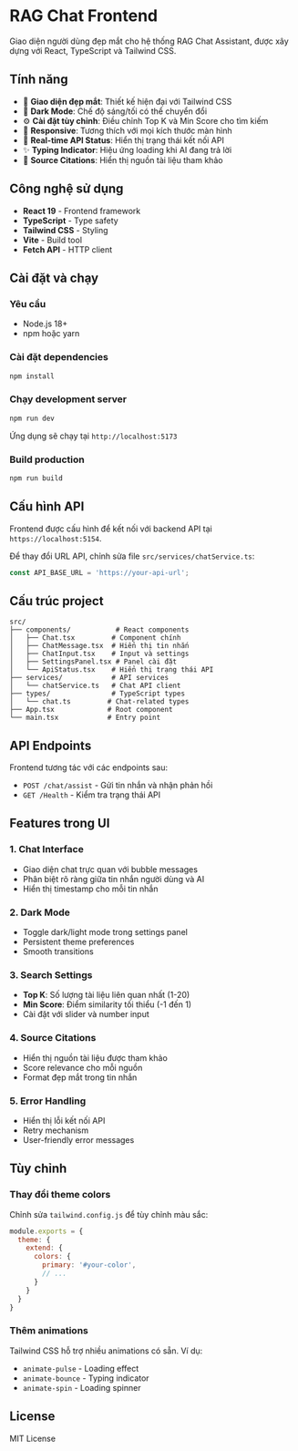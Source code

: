 # RAG Chat Frontend

Giao diện người dùng đẹp mắt cho hệ thống RAG Chat Assistant, được xây dựng với React, TypeScript và Tailwind CSS.

## Tính năng

- 🎨 **Giao diện đẹp mắt**: Thiết kế hiện đại với Tailwind CSS
- 🌙 **Dark Mode**: Chế độ sáng/tối có thể chuyển đổi
- ⚙️ **Cài đặt tùy chỉnh**: Điều chỉnh Top K và Min Score cho tìm kiếm
- 📱 **Responsive**: Tương thích với mọi kích thước màn hình
- 🔄 **Real-time API Status**: Hiển thị trạng thái kết nối API
- ✨ **Typing Indicator**: Hiệu ứng loading khi AI đang trả lời
- 📖 **Source Citations**: Hiển thị nguồn tài liệu tham khảo

## Công nghệ sử dụng

- **React 19** - Frontend framework
- **TypeScript** - Type safety
- **Tailwind CSS** - Styling
- **Vite** - Build tool
- **Fetch API** - HTTP client

## Cài đặt và chạy

### Yêu cầu
- Node.js 18+
- npm hoặc yarn

### Cài đặt dependencies
```bash
npm install
```

### Chạy development server
```bash
npm run dev
```

Ứng dụng sẽ chạy tại `http://localhost:5173`

### Build production
```bash
npm run build
```

## Cấu hình API

Frontend được cấu hình để kết nối với backend API tại `https://localhost:5154`. 

Để thay đổi URL API, chỉnh sửa file `src/services/chatService.ts`:

```typescript
const API_BASE_URL = 'https://your-api-url';
```

## Cấu trúc project

```
src/
├── components/           # React components
│   ├── Chat.tsx         # Component chính
│   ├── ChatMessage.tsx  # Hiển thị tin nhắn
│   ├── ChatInput.tsx    # Input và settings
│   ├── SettingsPanel.tsx # Panel cài đặt
│   └── ApiStatus.tsx    # Hiển thị trạng thái API
├── services/            # API services
│   └── chatService.ts   # Chat API client
├── types/               # TypeScript types
│   └── chat.ts         # Chat-related types
├── App.tsx             # Root component
└── main.tsx            # Entry point
```

## API Endpoints

Frontend tương tác với các endpoints sau:

- `POST /chat/assist` - Gửi tin nhắn và nhận phản hồi
- `GET /Health` - Kiểm tra trạng thái API

## Features trong UI

### 1. Chat Interface
- Giao diện chat trực quan với bubble messages
- Phân biệt rõ ràng giữa tin nhắn người dùng và AI
- Hiển thị timestamp cho mỗi tin nhắn

### 2. Dark Mode
- Toggle dark/light mode trong settings panel
- Persistent theme preferences
- Smooth transitions

### 3. Search Settings
- **Top K**: Số lượng tài liệu liên quan nhất (1-20)
- **Min Score**: Điểm similarity tối thiểu (-1 đến 1)
- Cài đặt với slider và number input

### 4. Source Citations
- Hiển thị nguồn tài liệu được tham khảo
- Score relevance cho mỗi nguồn
- Format đẹp mắt trong tin nhắn

### 5. Error Handling
- Hiển thị lỗi kết nối API
- Retry mechanism
- User-friendly error messages

## Tùy chỉnh

### Thay đổi theme colors
Chỉnh sửa `tailwind.config.js` để tùy chỉnh màu sắc:

```javascript
module.exports = {
  theme: {
    extend: {
      colors: {
        primary: '#your-color',
        // ...
      }
    }
  }
}
```

### Thêm animations
Tailwind CSS hỗ trợ nhiều animations có sẵn. Ví dụ:
- `animate-pulse` - Loading effect
- `animate-bounce` - Typing indicator
- `animate-spin` - Loading spinner

## License

MIT License